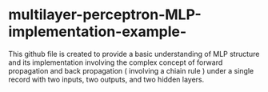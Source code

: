 # multilayer-perceptron-MLP-implementation-example-

This github file is created to provide a basic understanding of MLP structure and its implementation involving the complex concept of forward propagation and back propagation ( involving a chiain rule ) under a single record with two inputs, two outputs, and two hidden layers.
